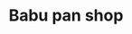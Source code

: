 ---
title: "Babu pan shop"
url: /karachi/babu-pan-shop-r39h-qrm-khalid-commercial-area-phase-7-ext-2/
shop: pawnbroker
---